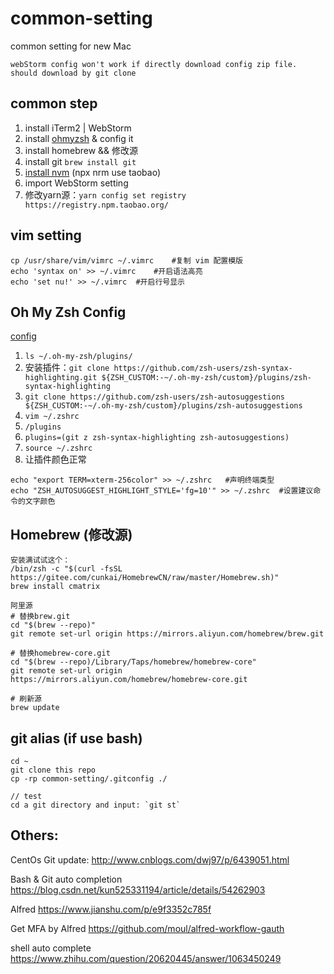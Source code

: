 # common-setting
common setting for new Mac

`webStorm config won't work if directly download config zip file. should download by git clone`

## common step
1. install iTerm2 | WebStorm
1. install [ohmyzsh](https://ohmyz.sh/#install)  & config it
1. install homebrew && 修改源
1. install git `brew install git`
1. [install nvm](https://github.com/nvm-sh/nvm#installing-and-updating)  (npx nrm use taobao)
2. import WebStorm setting
3. 修改yarn源：`yarn config set registry https://registry.npm.taobao.org/`


## vim setting
```
cp /usr/share/vim/vimrc ~/.vimrc	#复制 vim 配置模版
echo 'syntax on' >> ~/.vimrc	#开启语法高亮
echo 'set nu!' >> ~/.vimrc	#开启行号显示
```

## Oh My Zsh Config
[config](https://sspai.com/post/55176)
1. `ls ~/.oh-my-zsh/plugins/`
1. 安装插件：`git clone https://github.com/zsh-users/zsh-syntax-highlighting.git ${ZSH_CUSTOM:-~/.oh-my-zsh/custom}/plugins/zsh-syntax-highlighting`
2. `git clone https://github.com/zsh-users/zsh-autosuggestions ${ZSH_CUSTOM:-~/.oh-my-zsh/custom}/plugins/zsh-autosuggestions`
3. `vim ~/.zshrc`
4. `/plugins`
5. `plugins=(git z zsh-syntax-highlighting zsh-autosuggestions)`
6. `source ~/.zshrc`
7. 让插件颜色正常
```
echo "export TERM=xterm-256color" >> ~/.zshrc	#声明终端类型
echo "ZSH_AUTOSUGGEST_HIGHLIGHT_STYLE='fg=10'" >> ~/.zshrc	#设置建议命令的文字颜色
```

## Homebrew (修改源)
```
安装满试试这个：
/bin/zsh -c "$(curl -fsSL https://gitee.com/cunkai/HomebrewCN/raw/master/Homebrew.sh)"
brew install cmatrix

阿里源
# 替换brew.git
cd "$(brew --repo)"
git remote set-url origin https://mirrors.aliyun.com/homebrew/brew.git

# 替换homebrew-core.git
cd "$(brew --repo)/Library/Taps/homebrew/homebrew-core"
git remote set-url origin https://mirrors.aliyun.com/homebrew/homebrew-core.git

# 刷新源
brew update
```

## git alias (if use bash)
```
cd ~
git clone this repo
cp -rp common-setting/.gitconfig ./

// test
cd a git directory and input: `git st`
```


## Others:
CentOs Git update:
http://www.cnblogs.com/dwj97/p/6439051.html

Bash & Git auto completion
https://blog.csdn.net/kun525331194/article/details/54262903

Alfred
https://www.jianshu.com/p/e9f3352c785f

Get MFA by Alfred
https://github.com/moul/alfred-workflow-gauth

shell auto complete
https://www.zhihu.com/question/20620445/answer/1063450249


